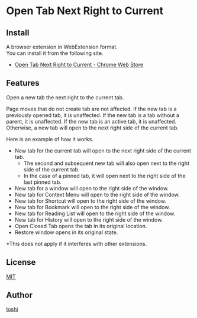 Open Tab Next Right to Current
==============================



## Install
A browser extension in WebExtension format.  
You can install it from the following site.

+ [Open Tab Next Right to Current - Chrome Web Store](https://chrome.google.com/webstore/detail/open-tab-next-right-to-cu/iablodmefdmnffdgencdahlppobbjkme)



## Features
Open a new tab the next right to the current tab.

Page moves that do not create tab are not affected.
If the new tab is a previously opened tab, it is unaffected.
If the new tab is a tab without a parent, it is unaffected.
If the new tab is an active tab, it is unaffected.
Otherwise, a new tab will open to the next right side of the current tab.

Here is an example of how it works.

+ New tab for the current tab will open to the next right side of the current tab.
	+ The second and subsequent new tab will also open next to the right side of the current tab.
	+ In the case of a pinned tab, it will open next to the right side of the last pinned tab.
+ New tab for a window will open to the right side of the window.
+ New tab for Context Menu will open to the right side of the window.
+ New tab for Shortcut will open to the right side of the window.
+ New tab for Bookmark will open to the right side of the window.
+ New tab for Reading List will open to the right side of the window.
+ New tab for History will open to the right side of the window.
+ Open Closed Tab opens the tab in its original location.
+ Restore window opens in its original state.

*This does not apply if it interferes with other extensions.



## License
[MIT](https://github.com/k08045kk/OpenTabNextRightToCurrent/blob/master/LICENSE)



## Author
[toshi](https://github.com/k08045kk)


